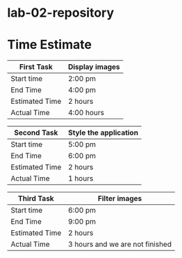 # lab-02-repository
# Time Estimate

| First Task  |     Display images           |
|---------|----------------------------------|
|Start time | 2:00 pm |
| End Time | 4:00 pm |
|Estimated Time | 2 hours |
| Actual Time | 4:00 hours |


| Second Task  |     Style the application         |
|---------|----------------------------------|
|Start time | 5:00 pm |
| End Time | 6:00 pm |
|Estimated Time | 2 hours |
| Actual Time | 1 hours |


| Third Task  |     Filter images          |
|---------|----------------------------------|
|Start time | 6:00 pm |
| End Time | 9:00 pm |
|Estimated Time | 2 hours |
| Actual Time | 3 hours and we are not finished |

